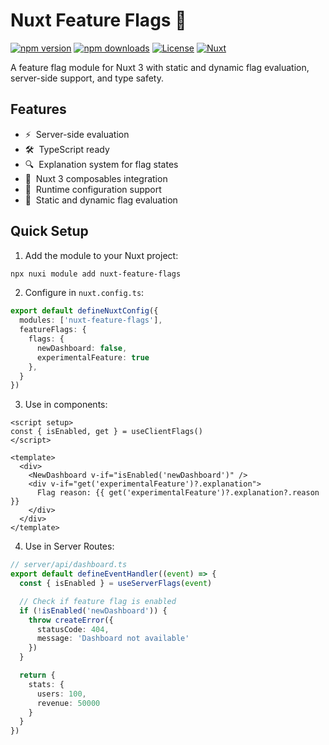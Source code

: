 # Nuxt Feature Flags 🚩

[![npm version][npm-version-src]][npm-version-href]
[![npm downloads][npm-downloads-src]][npm-downloads-href]
[![License][license-src]][license-href]
[![Nuxt][nuxt-src]][nuxt-href]

A feature flag module for Nuxt 3 with static and dynamic flag evaluation, server-side support, and type safety.

## Features

- ⚡ &nbsp;Server-side evaluation
- 🛠 &nbsp;TypeScript ready
- 🔍 &nbsp;Explanation system for flag states
- 🧩 &nbsp;Nuxt 3 composables integration
- 🔧 &nbsp;Runtime configuration support
- 🎯 &nbsp;Static and dynamic flag evaluation

## Quick Setup

1. Add the module to your Nuxt project:

```bash
npx nuxi module add nuxt-feature-flags
```

2. Configure in `nuxt.config.ts`:

```ts
export default defineNuxtConfig({
  modules: ['nuxt-feature-flags'],
  featureFlags: {
    flags: {
      newDashboard: false,
      experimentalFeature: true
    },
  }
})
```

3. Use in components:

```vue
<script setup>
const { isEnabled, get } = useClientFlags()
</script>

<template>
  <div>
    <NewDashboard v-if="isEnabled('newDashboard')" />
    <div v-if="get('experimentalFeature')?.explanation">
      Flag reason: {{ get('experimentalFeature')?.explanation?.reason }}
    </div>
  </div>
</template>
```

4. Use in Server Routes:

```ts
// server/api/dashboard.ts
export default defineEventHandler((event) => {
  const { isEnabled } = useServerFlags(event)

  // Check if feature flag is enabled
  if (!isEnabled('newDashboard')) {
    throw createError({
      statusCode: 404,
      message: 'Dashboard not available'
    })
  }

  return {
    stats: {
      users: 100,
      revenue: 50000
    }
  }
})
```

[npm-version-src]: https://img.shields.io/npm/v/nuxt-feature-flags/latest.svg?style=flat&colorA=020420&colorB=00DC82
[npm-version-href]: https://npmjs.com/package/nuxt-feature-flags
[npm-downloads-src]: https://img.shields.io/npm/dm/nuxt-feature-flags.svg?style=flat&colorA=020420&colorB=00DC82
[npm-downloads-href]: https://npm.chart.dev/nuxt-feature-flags
[license-src]: https://img.shields.io/npm/l/nuxt-feature-flags.svg?style=flat&colorA=020420&colorB=00DC82
[license-href]: https://npmjs.com/package/nuxt-feature-flags
[nuxt-src]: https://img.shields.io/badge/Nuxt-020420?logo=nuxt.js
[nuxt-href]: https://nuxt.com
